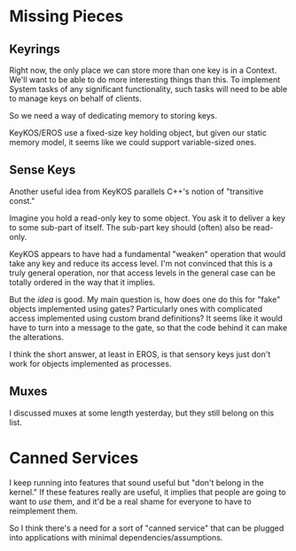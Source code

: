 Missing Pieces
==============

Keyrings
--------

Right now, the only place we can store more than one key is in a Context.  We'll
want to be able to do more interesting things than this.  To implement System
tasks of any significant functionality, such tasks will need to be able to
manage keys on behalf of clients.

So we need a way of dedicating memory to storing keys.

KeyKOS/EROS use a fixed-size key holding object, but given our static memory
model, it seems like we could support variable-sized ones.


Sense Keys
----------

Another useful idea from KeyKOS parallels C++'s notion of "transitive const."

Imagine you hold a read-only key to some object.  You ask it to deliver a key to
some sub-part of itself.  The sub-part key should (often) also be read-only.

KeyKOS appears to have had a fundamental "weaken" operation that would take any
key and reduce its access level.  I'm not convinced that this is a truly general
operation, nor that access levels in the general case can be totally ordered in
the way that it implies.

But the *idea* is good.  My main question is, how does one do this for "fake"
objects implemented using gates?  Particularly ones with complicated access
implemented using custom brand definitions?  It seems like it would have to turn
into a message to the gate, so that the code behind it can make the alterations.

I think the short answer, at least in EROS, is that sensory keys just don't work
for objects implemented as processes.


Muxes
-----

I discussed muxes at some length yesterday, but they still belong on this list.



Canned Services
===============

I keep running into features that sound useful but "don't belong in the kernel."
If these features really are useful, it implies that people are going to want to
*use* them, and it'd be a real shame for everyone to have to reimplement them.

So I think there's a need for a sort of "canned service" that can be plugged
into applications with minimal dependencies/assumptions.


